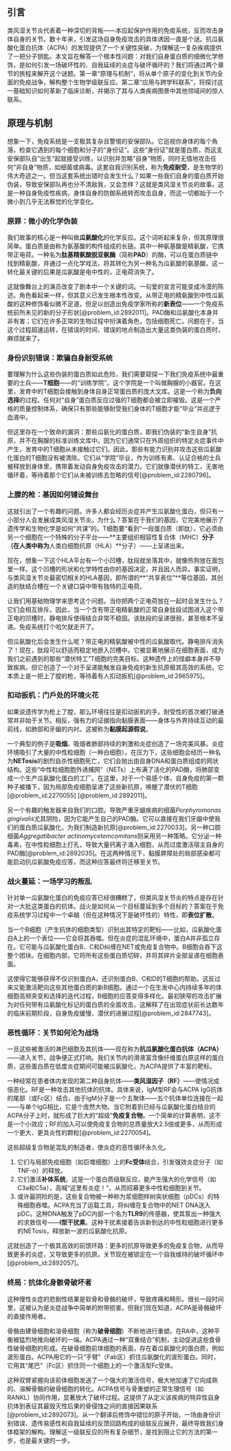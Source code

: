 ## 引言
类风湿关节炎代表着一种深切的背叛——本应起保护作用的免疫系统，反而攻击身体自身的关节。数十年来，引发这场自身免疫攻击的具体诱因一直是个谜。抗瓜氨酸化蛋白抗体（ACPA）的发现提供了一个关键性突破，为理解这一复杂疾病提供了一把分子钥匙。本文旨在解答一个根本性问题：对我们自身蛋白质的细微化学修饰，是如何引发一场破坏性的、自我延续的炎症与破坏循环的？我们将通过两个章节的旅程来解开这个谜题。第一章“原理与机制”，将从单个原子的变化到关节内全面的免疫战争，解构整个生物学级联反应。第二章“应用与跨学科联系”，将探讨这一基础知识如何革新了临床诊断，并揭示了其与人类疾病图景中其他领域间的惊人联系。

## 原理与机制

想象一下，免疫系统是一支极其复杂且警惕的安保部队。它巡视你身体的每个角落，检查它遇到的每个细胞和分子的“身份证”。这些“身份证”就是蛋白质，而这支安保部队自“出生”起就接受训练，以识别并忽略“自身”物质，同时无情地攻击任何“非自身”物质，如细菌或病毒。这套自我识别系统，称为**免疫耐受**，是生物学的伟大奇迹之一。但当这套系统出错时会发生什么？如果一些我们自身的蛋白质开始伪装，导致安保部队再也分不清敌我，又会怎样？这就是类风湿关节炎的故事。这是一种自身免疫性疾病，身体自身的防御系统转而攻击自身，而这一切都始于一个微小到几乎无法察觉的化学变化。

### 原罪：微小的化学伪装

我们故事的核心是一种叫做**瓜氨酸化**的化学反应。这个词听起来复杂，但其原理很简单。蛋白质是由称为氨基酸的构件组成的长链。其中一种氨基酸是精氨酸，它携带正电荷。一种名为**肽基精氨酸脱亚氨酶**（简称**PAD**）的酶，可以在蛋白质链中找到精氨酸，并通过一点化学戏法，将其转化为另一种名为瓜氨酸的氨基酸。这一转化最关键的后果是瓜氨酸是电中性的，正电荷消失了。

这就像舞台上的演员改变了剧本中一个关键的词。一句爱的宣言可能变成冷漠的陈述。角色看起来一样，但其意义已发生根本性改变。从带正电的精氨酸到中性瓜氨酸的这种修饰看似微不足道，但足以创造出免疫学家所称的**新表位**——一个免疫系统前所未见的新的分子形状[@problem_id:2892011]。PAD酶和瓜氨酸化本身并非有害；它们在许多正常的生物过程中扮演着角色，包括细胞死亡。问题在于，当这个过程超速运转，在错误的时间、错误的地点制造出大量这类伪装的蛋白质时，麻烦就来了。

### 身份识别错误：欺骗自身耐受系统

要理解为什么这些伪装的蛋白质如此危险，我们需要窥探一下我们免疫系统中最重要的士兵——**T细胞**——的“训练学院”。这个学院是一个叫做胸腺的小器官。在这里，发育中的T细胞会接触到身体自身正常蛋白质的庞大文库。这是一个称为**负向选择**的过程。任何对“自身”蛋白质反应过强的T细胞都会被立即摧毁。这是一个严格的质量控制体系，确保只有那些能够耐受我们身体的T细胞才能“毕业”并巡逻于血液中。

但这里存在一个致命的漏洞：那些瓜氨化的蛋白质，即我们伪装的“新生自身”抗原，并不在胸腺的标准训练文库中。因为它们通常只在外周组织的特定炎症事件中产生，发育中的T细胞从未接触过它们。因此，那些有能力识别并攻击这些瓜氨酸化蛋白的T细胞没有被清除。它们从“学院”毕业，作为训练有素、认证合格的士兵被释放到身体里，携带着发动自身免疫攻击的潜力。它们就像潜伏的特工，无害地循环着，等待着那个它们从未被训练去忽略的信号[@problem_id:2280796]。

### 上膛的枪：基因如何铺设舞台

这就引出了一个有趣的问题。许多人都会经历炎症并产生瓜氨酸化蛋白，但只有一小部分人会发展成类风湿关节炎。为什么？答案在于我们的基因，它完美地展示了遗传学和生物化学是如何“共谋”的。T细胞要“看到”一段蛋白质（即肽），它必须由另一个细胞在一个特殊的分子平台——**主要组织相容性复合体（MHC）**分子（在人类中称为**人类白细胞抗原（HLA）**分子）——上呈递出来。

现在，想象一下这个HLA平台有一个小凹槽，肽段就坐落其中，就像热狗放在面包里一样。这个凹槽的形状和化学特性由你的基因决定，并且因人而异。事实证明，与类风湿关节炎最密切相关的HLA基因，即所谓的**“共享表位”**等位基因，其创造的肽结合槽在一个关键口袋中带有独特的正电荷。

让我们用基础物理学来思考这个问题。当你把两个正电荷放在一起时会发生什么？它们会相互排斥。因此，当一个含有带正电精氨酸的正常自身肽段试图进入这个带正电的凹槽时，静电排斥使得结合非常不稳固。该肽段的呈递很弱，甚至根本不呈递。免疫系统打个哈欠就走开了。

但瓜氨酸化后会发生什么呢？带正电的精氨酸被中性的瓜氨酸取代。静电排斥消失了！现在，肽段可以舒适而稳定地嵌入凹槽中。它被显著地展示在细胞表面，成为我们之前遇到的那些“潜伏特工”T细胞的完美目标。这种遗传上的怪癖本身并不导致疾病，但它创造了一个对于呈递能触发自身免疫的新生抗原极其高效的系统。它本质上是一把上了膛的枪，等待着有人扣动扳机[@problem_id:2865975]。

### 扣动扳机：门戶处的环境火花

如果说遗传学为枪上了膛，那么环境往往是扣动扳机的手。耐受性的首次被打破通常并非始于关节。相反，强有力的证据指向黏膜表面——身体与外界持续互动的最前线，如肺部和牙龈的内衬。这被称为**黏膜起源假说**。

一个典型的例子是**吸烟**。吸烟者肺部持续的刺激和炎症创造了一场完美风暴。炎症环境吸引了大量的中性粒细胞（一种白细胞）。在压力下，这些细胞会经历一种名为**NETosis**的剧烈自杀性细胞死亡，它们会抛出由自身DNA和蛋白质组成的网状结构。这些“中性粒细胞胞外诱捕网”（NETs）上布满了活化的PAD酶，将肺部变成一个生产瓜氨酸化蛋白的工厂。在这里，对于一个易感个体，自身免疫的第一颗种子被播下，因为局部免疫细胞呈递了这些新抗原，唤醒了潜伏的T细胞[@problem_id:2270055] [@problem_id:2892011]。

另一个有趣的触发器来自我们的口腔。导致严重牙龈疾病的细菌*Porphyromonas gingivalis*尤其阴险，因为它能产生自己的PAD酶。它可以直接在我们牙龈中使我们的蛋白质瓜氨酸化，为我们制造新抗原[@problem_id:2270033]。另一种口腔细菌*Aggregatibacter actinomycetemcomitans*则采用另一种策略。它分泌一种毒素，在中性粒细胞上打孔，导致大量钙离子涌入细胞，从而过度激活宿主自身的PAD酶[@problem_id:2892035]。在这两种情况下，黏膜屏障处的局部感染都可能启动抗瓜氨酸免疫应答，而这种应答最终将迁移至关节。

### 战火蔓延：一场学习的叛乱

针对单一瓜氨酸化蛋白的免疫应答已经很糟糕了，但类风湿关节炎的特点是存在针对一大批这类蛋白的抗体。战火是如何从一个目标蔓延到多个目标的？答案在于免疫系统学习过程中一个卓越（但在这种情况下是破坏性的）特性，即**表位扩散**。

当一个B细胞（产生抗体的细胞类型）识别出其特定的靶标——比如，瓜氨酸化蛋白A上的一个表位——它会将其吞噬。但在炎症的混乱环境中，蛋白A并非孤立存在。它可能与瓜氨酸化蛋白B、C和D纠缠在NET或免疫复合物中。B细胞会吞下这整个团块。在细胞内部，它将所有这些蛋白质切碎，并将其碎片全部呈递在细胞表面。

这使得它能够获得不仅识别蛋白A，还识别蛋白B、C和D的T细胞的帮助。这反过来又能激活靶向这些其他蛋白质的新B细胞。通过一个在生发中心内持续多年的体细胞高频突变和选择的迭代过程，B细胞的应答变得多样化。最初狭窄的攻击扩展为对任何带有瓜氨酸化标记的蛋白质的全面攻击。这解释了在出现症状前长达数年的临床前期阶段，自身免疫缓慢、潜伏的进展过程[@problem_id:2847743]。

### 恶性循环：关节如何沦为战场

一旦这些被激活的淋巴细胞及其抗体——现在称为**抗瓜氨酸化蛋白抗体（ACPA）**——进入关节，战争便正式打响。我们关节内的滑液富含像纤维蛋白原这样的蛋白质，这些蛋白质在低度炎症期间可能被瓜氨酸化，为ACPA提供了丰富的靶标。

一种经常在患者体内发现的第二种自身抗体——**类风湿因子（RF）**——使情况成倍恶化。RF是一种攻击其他抗体的抗体。具体来说，IgM型RF会与ACPA IgG抗体的尾部（或Fc区）结合。由于IgM分子是一个五聚体——五个抗体单位连接在一起——与单个IgG相比，它是个庞然大物。当它附着到已经与瓜氨酸化蛋白结合的ACPA分子上时，就形成了巨大的“超级”**免疫复合物**。一个简单的计算表明，这不是一个小效应；RF的加入可以使免疫复合物的总质量放大$2.5$倍或更多，从而形成一个更大、更具炎性的颗粒[@problem_id:2270054]。

这些超级复合物是混乱的制造者，使炎症的恶性循环永久化。
1.  它们与局部免疫细胞（如巨噬细胞）上的**Fc受体**结合，引发强效炎症分子（如TNF-α）的释放。
2.  它们激活**补体系统**，这是一个蛋白质级联反应，能产生强大的化学信号（如C$3$a和C$5$a），高喊“这里有炎症！”，从而招募更多中性粒细胞到关节。
3.  或许最阴险的是，这些复合物被一种称为浆细胞样树突状细胞（pDCs）的特殊细胞吞噬。ACPA充当了运载工具，将纠缠在复合物中的NET DNA送入pDC。这种DNA触发了pDC内部一个名为**TLR9**的传感器，使其泵出一种强大的求救信号——**I型干扰素**。这种干扰素接着告诉新到达的中性粒细胞进行更多的NETosis，释放新一波的瓜氨酸化抗原。

这就创造了一个极其高效的前馈环路：更多的抗原导致更多的免疫复合物，从而导致更多的炎症，又导致更多的抗原。关节现在被锁定在一个自我维持的破坏循环中[@problem_id:2892057]。

### 终局：抗体化身骸骨破坏者

这种慢性炎症的悲剧性结果是软骨和骨骼的破坏，导致疼痛和畸形。很长一段时间里，这被认为是炎症战争中简单的附带损害。但我们现在知道，ACPA是骨骼破坏的直接作用者。

骨骼由建骨细胞和溶骨细胞（称为**破骨细胞**）不断地进行重塑。在RA中，这种平衡被猛烈地推向破坏的一端。ACPA通过一种“双重结合”机制，主动促进这些食骨性破骨细胞的形成。在破骨细胞前体细胞的表面，存在着瓜氨酸化的蛋白质，例如波形蛋白。ACPA用它的一只“手臂”（Fab区）抓住瓜氨酸化的波形蛋白。同时，它用其“尾巴”（Fc区）抓住同一个细胞上的一个激活型Fc受体。

这种双臂紧握向该前体细胞发送了一个强大的激活信号，极大地加速了它向成熟的、溶解骨骼的破骨细胞的转化。ACPA信号与骨重塑的正常生理信号（如RANKL）协同作用，显著放大了破坏过程。这提供了从定义该疾病的特异性自身抗体到表征其最毁灭性后果的骨侵蚀之间的直接因果联系[@problem_id:2892073]。从一个翻译后修饰中错位的原子开始，一场由身份识别错误、遗传易感性和自我延续的反馈回路构成的级联反应展开，最终导致我们身体框架的解构。理解这一级联反应的所有复杂细节，是找到阻止它的方法的第一步，也是最关键的一步。

